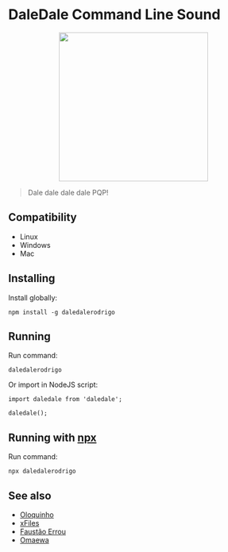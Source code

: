 # DaleDale Command Line Sound

<div style="text-align: center">
    <img src="./daledale.jpg" height="300"/>
</div>

> Dale dale dale dale PQP! 

## Compatibility

- Linux
- Windows
- Mac

## Installing
Install globally:

    npm install -g daledalerodrigo

## Running
Run command:

    daledalerodrigo

Or import in NodeJS script:

    import daledale from 'daledale';

    daledale();
    
## Running with [npx](https://www.npmjs.com/package/npx)
Run command:

    npx daledalerodrigo


## See also

 - [Oloquinho](https://github.com/oloquinho/oloquinho)
 - [xFiles](https://github.com/BrOrlandi/xfiles/)
 - [Faustão Errou](https://github.com/BrOrlandi/faustao-errou/)
 - [Omaewa](https://github.com/BrOrlandi/omaewa/)
